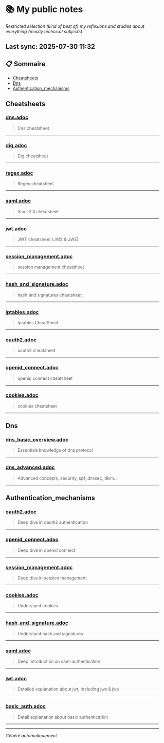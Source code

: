 # 📚 My public notes 
*Restricted selection (kind of best of) my reflexions and studies about everything (mostly technical subjects)*

## Last sync: 2025-07-30 11:32


## 📋 Sommaire

- [Cheatsheets](#cheatsheets)
- [Dns](#dns)
- [Authentication_mechanisms](#authentication_mechanisms)


## Cheatsheets

### [dns.adoc](cheatsheets/dns.adoc)
> Dns cheatsheet

---
### [dig.adoc](cheatsheets/dig.adoc)
> Dig cheatsheet

---
### [regex.adoc](cheatsheets/regex.adoc)
> Regex cheatsheet

---
### [saml.adoc](cheatsheets/saml.adoc)
> Saml 2.0 cheatsheet

---
### [jwt.adoc](cheatsheets/jwt.adoc)
> JWT cheatsheet (JWS & JWE)

---
### [session_management.adoc](cheatsheets/session_management.adoc)
> session management cheatsheet

---
### [hash_and_signature.adoc](cheatsheets/hash_and_signature.adoc)
> hash and signatures cheatsheet

---
### [iptables.adoc](cheatsheets/iptables.adoc)
> Iptables CheatSheet

---
### [oauth2.adoc](cheatsheets/oauth2.adoc)
> oauth2 cheatsheet

---
### [openid_connect.adoc](cheatsheets/openid_connect.adoc)
> openid connect cheatsheet

---
### [cookies.adoc](cheatsheets/cookies.adoc)
> cookies cheatsheet

---

## Dns

### [dns_basic_overview.adoc](networking/protocols/dns/dns_basic_overview.adoc)
> Essentials knowledge of dns protocol

---
### [dns_advanced.adoc](networking/protocols/dns/dns_advanced.adoc)
> Advanced concepts, security, spf, dnssec, dkim...

---

## Authentication_mechanisms

### [oauth2.adoc](security/authentication_mechanisms/oauth2.adoc)
> Deep dive in oauth2 authentication

---
### [openid_connect.adoc](security/authentication_mechanisms/openid_connect.adoc)
> Deep dive in openid connect

---
### [session_management.adoc](security/authentication_mechanisms/session_management.adoc)
> Deep dive in session management

---
### [cookies.adoc](security/authentication_mechanisms/cookies.adoc)
> Understand cookies

---
### [hash_and_signature.adoc](security/authentication_mechanisms/hash_and_signature.adoc)
> Understand hash and signatures

---
### [saml.adoc](security/authentication_mechanisms/saml.adoc)
> Deep introduction on saml authentication

---
### [jwt.adoc](security/authentication_mechanisms/jwt.adoc)
> Detailed explanation about jwt, including jws & jwe

---
### [basic_auth.adoc](security/authentication_mechanisms/basic_auth.adoc)
> Detail explanation about basic authentication

---

---
_Généré automatiquement_